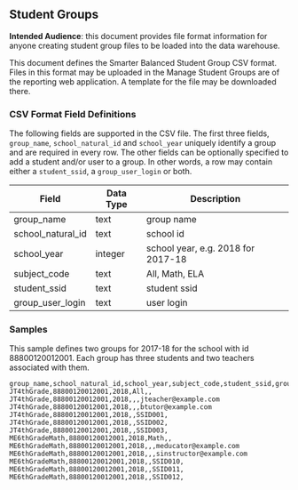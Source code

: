 ## Student Groups

**Intended Audience**: this document provides file format information for anyone creating student group files to be loaded into the data warehouse.

This document defines the Smarter Balanced Student Group CSV format. Files in this format may be uploaded in the 
Manage Student Groups are of the reporting web application. A template for the file may be downloaded there.

### CSV Format Field Definitions

The following fields are supported in the CSV file. The first three fields, `group_name`, `school_natural_id` and 
`school_year` uniquely identify a group and are required in every row. The other fields can be optionally specified 
to add a student and/or user to a group. In other words, a row may contain either a `student_ssid`, a `group_user_login` or both.

| Field             | Data Type | Description                          |
|-------------------|-----------|--------------------------------------|
| group_name        | text      | group name                           |
| school_natural_id | text      | school id                            |
| school_year       | integer   | school year, e.g. 2018 for 2017-18   |
| subject_code      | text      | All, Math, ELA                       |
| student_ssid      | text      | student ssid                         |
| group_user_login  | text      | user login                           |

### Samples

This sample defines two groups for 2017-18 for the school with id 88800120012001. Each group has three students and
two teachers associated with them. 
```csv
group_name,school_natural_id,school_year,subject_code,student_ssid,group_user_login
JT4thGrade,88800120012001,2018,All,,
JT4thGrade,88800120012001,2018,,,jteacher@example.com
JT4thGrade,88800120012001,2018,,,btutor@example.com
JT4thGrade,88800120012001,2018,,SSID001,
JT4thGrade,88800120012001,2018,,SSID002,
JT4thGrade,88800120012001,2018,,SSID003,
ME6thGradeMath,88800120012001,2018,Math,,
ME6thGradeMath,88800120012001,2018,,,meducator@example.com
ME6thGradeMath,88800120012001,2018,,,sinstructor@example.com
ME6thGradeMath,88800120012001,2018,,SSID010,
ME6thGradeMath,88800120012001,2018,,SSID011,
ME6thGradeMath,88800120012001,2018,,SSID012,
```